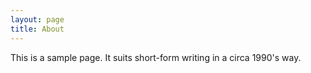 ```yaml
---
layout: page
title: About
---
```


This is a sample page. It suits short-form writing in a circa 1990's way.
